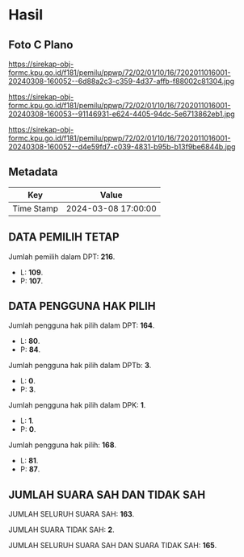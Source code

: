 # Hasil

## Foto C Plano

https://sirekap-obj-formc.kpu.go.id/f181/pemilu/ppwp/72/02/01/10/16/7202011016001-20240308-160052--6d88a2c3-c359-4d37-affb-f88002c81304.jpg

https://sirekap-obj-formc.kpu.go.id/f181/pemilu/ppwp/72/02/01/10/16/7202011016001-20240308-160053--91146931-e624-4405-94dc-5e6713862eb1.jpg

https://sirekap-obj-formc.kpu.go.id/f181/pemilu/ppwp/72/02/01/10/16/7202011016001-20240308-160052--d4e59fd7-c039-4831-b95b-b13f9be6844b.jpg


## Metadata

| Key        | Value               |
| ---------- | ------------------- |
| Time Stamp | 2024-03-08 17:00:00 |


## DATA PEMILIH TETAP

Jumlah pemilih dalam DPT: **216**.
 * L: **109**.
 * P: **107**.

## DATA PENGGUNA HAK PILIH

Jumlah pengguna hak pilih dalam DPT: **164**.
 * L: **80**.
 * P: **84**.

Jumlah pengguna hak pilih dalam DPTb: **3**.
 * L: **0**.
 * P: **3**.

Jumlah pengguna hak pilih dalam DPK: **1**.
 * L: **1**.
 * P: **0**.

Jumlah pengguna hak pilih: **168**.
 * L: **81**.
 * P: **87**.

## JUMLAH SUARA SAH DAN TIDAK SAH

JUMLAH SELURUH SUARA SAH: **163**.

JUMLAH SUARA TIDAK SAH: **2**.

JUMLAH SELURUH SUARA SAH DAN SUARA TIDAK SAH: **165**.


